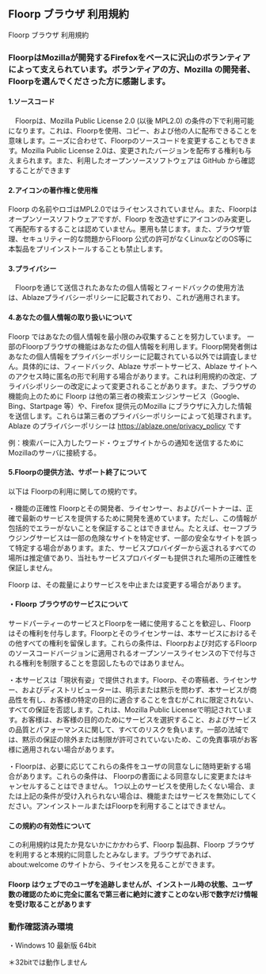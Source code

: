 ## Floorp ブラウザ 利用規約

Floorp ブラウザ 利用規約

### FloorpはMozillaが開発するFirefoxをベースに沢山のボランティアによって支えられています。ボランティアの方、Mozilla の開発者、Floorpを選んでくださった方に感謝します。



#### 1.ソースコード

　Floorpは、Mozilla Public License 2.0 (以後 MPL2.0) の条件の下で利用可能になります。これは、Floorpを使用、コピー、および他の人に配布できることを意味します。ニーズに合わせて、Floorpのソースコードを変更することもできます。Mozilla Public License 2.0は、変更されたバージョンを配布する権利も与えまられます。また、利用したオープンソースソフトウェアは GitHub から確認することができます

#### 2.アイコンの著作権と使用権
 
Floorp の名前やロゴはMPL2.0ではライセンスされていません。また、Floorpはオープンソースソフトウェアですが、Floorp を改造せずにアイコンのみ変更して再配布するすることは認めていません。悪用も禁じます。また、ブラウザ管理、セキュリティー的な問題からFloorp 公式の許可がなくLinuxなどのOS等に本製品をプリインストールすることも禁止します。

#### 3.プライバシー

　Floorpを通じて送信されたあなたの個人情報とフィードバックの使用方法は、Ablazeプライバシーポリシーに記載されており、これが適用されます。

#### 4.あなたの個人情報の取り扱いについて

Floorp ではあなたの個人情報を最小限のみ収集することを努力しています。
一部のFloorpブラウザの機能はあなたの個人情報を利用します。Floorp開発者側はあなたの個人情報をプライバシーポリシーに記載されている以外では調査しません。具体的には、フィードバック、Ablaze サポートサービス、Ablaze サイトへのアクセス時に匿名の形で利用する場合があります。これは利用規約の改定、プライバシポリシーの改定によって変更されることがあります。また、ブラウザの機能向上のために Floorp は他の第三者の検索エンジンサービス（Google、Bing、Startpage 等）や、Firefox 提供元のMozilla にブラウザに入力した情報を送信します。これらは第三者のプライバシーポリシーによって処理されます。Ablaze のプライバシーポリシーは https://ablaze.one/privacy_policy です

例：検索バーに入力したワード・ウェブサイトからの通知を送信するためにMozillaのサーバに接続する。

#### 5.Floorpの提供方法、サポート終了について
以下は Floorpの利用に関しての規約です。

・機能の正確性
Floorpとその開発者、ライセンサー、およびパートナーは、正確で最新のサービスを提供するために開発を進めています。ただし、この情報が包括的でエラーがないことを保証することはできません。たとえば、セーフブラウジングサービスは一部の危険なサイトを特定せず、一部の安全なサイトを誤って特定する場合があります。また、サービスプロバイダーから返されるすべての場所は推定値であり、当社もサービスプロバイダーも提供された場所の正確性を保証しません。

Floorp は、その裁量によりサービスを中止または変更する場合があります。

#### ・Floorp ブラウザのサービスについて
サードパーティーのサービスとFloorpを一緒に使用することを歓迎し、Floorpはその権利を付与します。Floorpとそのライセンサーは、本サービスにおけるその他すべての権利を留保します。これらの条件は、Floorpおよび対応するFloorpのソースコードバージョンに適用されるオープンソースライセンスの下で付与される権利を制限することを意図したものではありません。 

・本サービスは「現状有姿」で提供されます。Floorp、その寄稿者、ライセンサー、およびディストリビューターは、明示または黙示を問わず、本サービスが商品性を有し、お客様の特定の目的に適合することを含むがこれに限定されない、すべての保証を否認します。これは、Mozilla Public Licenseで明記されています。お客様は、お客様の目的のためにサービスを選択すること、およびサービスの品質とパフォーマンスに関して、すべてのリスクを負います。一部の法域では、黙示の保証の除外または制限が許可されていないため、この免責事項がお客様に適用されない場合があります。 

・Floorpは、必要に応じてこれらの条件をユーザの同意なしに随時更新する場合があります。これらの条件は、
Floorpの書面による同意なしに変更またはキャンセルすることはできません。
1つ以上のサービスを使用したくない場合、または上記の条件が受け入れられない場合は、機能またはサービスを無効にしてください。アンインストールまたはFloorpを利用することはできません。

#### この規約の有効性について
この利用規約は見たか見ないかにかかわらず、Floorp 製品群、Floorp ブラウザを利用すると本規約に同意したとみなします。ブラウザであれば、about:welcome のサイトから、ライセンスを見ることができます。

#### Floorp はウェブでのユーザを追跡しませんが、インストール時の状態、ユーザ数の確認のために完全に匿名で第三者に絶対に渡すことのない形で数字だけ情報を受け取ることがあります

### 動作確認済み環境
・Windows 10 最新版 64bit

＊32bitでは動作しません
